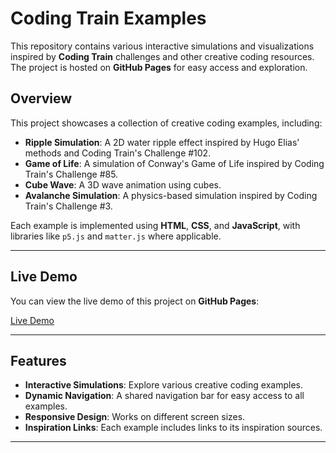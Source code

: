 # Coding Train Examples

This repository contains various interactive simulations and visualizations inspired by **Coding Train** challenges and other creative coding resources. The project is hosted on **GitHub Pages** for easy access and exploration.

## Overview

This project showcases a collection of creative coding examples, including:

-   **Ripple Simulation**: A 2D water ripple effect inspired by Hugo Elias' methods and Coding Train's Challenge #102.
-   **Game of Life**: A simulation of Conway's Game of Life inspired by Coding Train's Challenge #85.
-   **Cube Wave**: A 3D wave animation using cubes.
-   **Avalanche Simulation**: A physics-based simulation inspired by Coding Train's Challenge #3.

Each example is implemented using **HTML**, **CSS**, and **JavaScript**, with libraries like `p5.js` and `matter.js` where applicable.

---

## Live Demo

You can view the live demo of this project on **GitHub Pages**:

[Live Demo](https://matthewftang.github.io/coding_train/)

---

## Features

-   **Interactive Simulations**: Explore various creative coding examples.
-   **Dynamic Navigation**: A shared navigation bar for easy access to all examples.
-   **Responsive Design**: Works on different screen sizes.
-   **Inspiration Links**: Each example includes links to its inspiration sources.

---
